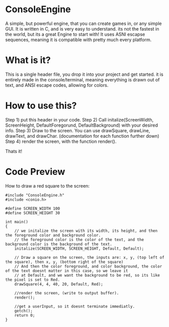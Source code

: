 # ConsoleEngine
A simple, but powerful engine, that you can create games in, or any simple GUI. It is written in C, and is very easy to understand. its not the fastest in the world, but its a great Engine to start with! It uses ASNI escapse sequences, meaning it is compatible with pretty much every platform.

# What is it?
This is a single header file, you drop it into your project and get started. it is entirely made in the console/terminal, meaning everything is drawn out of text, and ANSI escape codes, allowing for colors.

# How to use this?
Step 1) put this header in your code.
Step 2) Call initalize(ScreenWidth, ScreenHeight, DefaultForegorund, DefaultBackground) with your desired info.
Step 3) Draw to the screen. You can use drawSquare, drawLine, drawText, and drawChar. (documentation for each function further down)
Step 4) render the screen, with the function render().

Thats it!

# Code Preview
How to draw a red square to the screen:
```
#include "ConsoleEngine.h"
#include <conio.h>

#define SCREEN_WIDTH 100
#define SCREEN_HEIGHT 30

int main()
{
    // we initalize the screen with its width, its height, and then the foreground color and background color.
    // the foreground color is the color of the text, and the background color is the background of the text.
    initalize(SCREEN_WIDTH, SCREEN_HEIGHT, Default, Default);

    // Draw a square on the screen, the inputs are: x, y, (top left of the square), then x, y, (bottom right of the square)
    // And then the color foreground, and color background, the color of the text doesnt matter in this case, so we leave it
    // at Default, and we want the background to be red, so its like the pixel is set to Red.
    drawSquare(4, 4, 40, 20, Default, Red);

    //render the screen, (write to output buffer).
    render();

    //get a userInput, so it doesnt terminate immediatly.
    getch();
    return 0;
}
```
